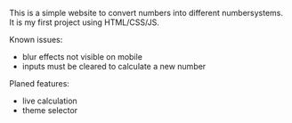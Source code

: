 This is a simple website to convert numbers into different numbersystems. It is my first project using HTML/CSS/JS.

Known issues:
- blur effects not visible on mobile
- inputs must be cleared to calculate a new number

Planed features:
- live calculation
- theme selector
